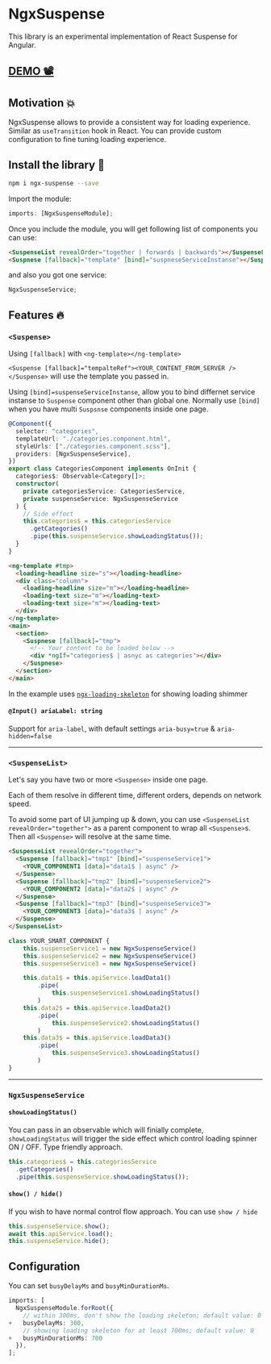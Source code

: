 # NgxSuspense

This library is an experimental implementation of React Suspense for Angular.

## [DEMO 📽️](https://codesandbox.io/s/ngx-suspense-dgjhh)

## Motivation 💥

NgxSuspense allows to provide a consistent way for loading experience. Similar as `useTransition` hook in React. You can provide custom configuration to fine tuning loading experience.

## Install the library 🧪

```bash
npm i ngx-suspense --save
```

Import the module:

```typescript
imports: [NgxSuspenseModule];
```

Once you include the module, you will get following list of components you can use:

```html
<SuspenseList revealOrder="together | forwards | backwards"></SuspenseList>
<Suspnese [fallback]="template" [bind]="suspneseServiceInstanse"></Suspnese>
```

and also you got one service:

```typescript
NgxSuspenseService;
```

## Features 🔥

### `<Suspense>`

Using `[fallback]` with `<ng-template></ng-template>`

`<Suspense [fallback]="tempalteRef"><YOUR_CONTENT_FROM_SERVER /></Suspense>` will use the template you passed in.

Using `[bind]=suspenseServiceInstanse`, allow you to bind differnet service instanse to `Suspense` component other than global one. Normally use `[bind]` when you have multi `Suspsnse` components inside one page.

```typescript
@Component({
  selector: "categories",
  templateUrl: "./categories.component.html",
  styleUrls: ["./categories.component.scss"],
  providers: [NgxSuspenseService],
})
export class CategoriesComponent implements OnInit {
  categories$: Observable<Category[]>;
  constructor(
    private categoriesService: CategoriesService,
    private suspenseService: NgxSuspenseService
  ) {
    // Side effect
    this.categories$ = this.categoriesService
      .getCategories()
      .pipe(this.suspenseService.showLoadingStatus());
  }
}
```

```html
<ng-template #tmp>
  <loading-headline size="s"></loading-headline>
  <div class="column">
    <loading-headline size="m"></loading-headline>
    <loading-text size="m"></loading-text>
    <loading-text size="m"></loading-text>
  </div>
</ng-template>
<main>
  <section>
    <Suspnese [fallback]="tmp">
      <!-- Your content to be loaded below -->
      <div *ngIf="categories$ | asnyc as categories"></div>
    </Suspnese>
  </section>
</main>
```

In the example uses [`ngx-loading-skeleton`](../loading-skeleton/README.md) for showing loading shimmer

#### `@Input() ariaLabel: string`

Support for `aria-label`, with default settings `aria-busy=true` & `aria-hidden=false`

---

### `<SuspenseList>`

Let's say you have two or more `<Suspense>` inside one page.

Each of them resolve in different time, different orders, depends on network speed.

To avoid some part of UI jumping up & down, you can use `<SuspenseList revealOrder="together">` as a parent component to wrap all `<Suspense>`s. Then all `<Suspense>` will resolve at the same time.

```html
<SuspenseList revealOrder="together">
  <Suspense [fallback]="tmp1" [bind]="suspenseService1">
    <YOUR_COMPONENT1 [data]="data1$ | async" />
  </Suspense>
  <Suspense [fallback]="tmp2" [bind]="suspenseService2">
    <YOUR_COMPONENT2 [data]="data2$ | async" />
  </Suspense>
  <Suspense [fallback]="tmp3" [bind]="suspenseService3">
    <YOUR_COMPONENT3 [data]="data3$ | async" />
  </Suspense>
</SuspenseList>
```

```typescript
class YOUR_SMART_COMPONENT {
    this.suspenseService1 = new NgxSuspenseService()
    this.suspenseService2 = new NgxSuspenseService()
    this.suspenseService3 = new NgxSuspenseService()

    this.data1$ = this.apiService.loadData1()
        .pipe(
            this.suspenseService1.showLoadingStatus()
        )
    this.data2$ = this.apiService.loadData2()
        .pipe(
            this.suspenseService2.showLoadingStatus()
        )
    this.data3$ = this.apiService.loadData3()
        .pipe(
            this.suspenseService3.showLoadingStatus()
        )
}
```

---

### `NgxSuspenseService`

#### `showLoadingStatus()`

You can pass in an observable which will finially complete, `showLoadingStatus` will trigger the side effect which control loading spinner ON / OFF. Type friendly approach.

```typescript
this.categories$ = this.categoriesService
  .getCategories()
  .pipe(this.suspenseService.showLoadingStatus());
```

#### `show() / hide()`

If you wish to have normal control flow approach. You can use `show / hide`

```typescript
this.suspenseService.show();
await this.apiService.load();
this.suspenseService.hide();
```

## Configuration

You can set `busyDelayMs` and `busyMinDurationMs`.

```typescript
imports: [
  NgxSuspenseModule.forRoot({
    // within 300ms, don't show the loading skeleton; default value: 0
+   busyDelayMs: 300,
    // showing loading skeleton for at least 700ms; default value: 0
+   busyMinDurationMs: 700
  }),
];
```
